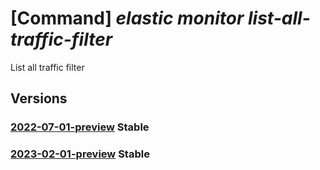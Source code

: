 # [Command] _elastic monitor list-all-traffic-filter_

List all traffic filter

## Versions

### [2022-07-01-preview](/Resources/mgmt-plane/L3N1YnNjcmlwdGlvbnMve30vcmVzb3VyY2Vncm91cHMve30vcHJvdmlkZXJzL21pY3Jvc29mdC5lbGFzdGljL21vbml0b3JzL3t9L2xpc3RhbGx0cmFmZmljZmlsdGVycw==/2022-07-01-preview.xml) **Stable**

<!-- mgmt-plane /subscriptions/{}/resourcegroups/{}/providers/microsoft.elastic/monitors/{}/listalltrafficfilters 2022-07-01-preview -->

### [2023-02-01-preview](/Resources/mgmt-plane/L3N1YnNjcmlwdGlvbnMve30vcmVzb3VyY2Vncm91cHMve30vcHJvdmlkZXJzL21pY3Jvc29mdC5lbGFzdGljL21vbml0b3JzL3t9L2xpc3RhbGx0cmFmZmljZmlsdGVycw==/2023-02-01-preview.xml) **Stable**

<!-- mgmt-plane /subscriptions/{}/resourcegroups/{}/providers/microsoft.elastic/monitors/{}/listalltrafficfilters 2023-02-01-preview -->
